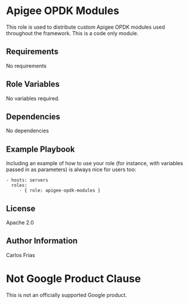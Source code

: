 Apigee OPDK Modules
=========

This role is used to distribute custom Apigee OPDK modules used throughout
the framework. This is a code only module. 

Requirements
------------

No requirements

Role Variables
--------------

No variables required.

Dependencies
------------

No dependencies

Example Playbook
----------------

Including an example of how to use your role (for instance, with variables passed in as parameters) is always nice for users too:

    - hosts: servers
      roles:
         - { role: apigee-opdk-modules }

License
-------

Apache 2.0

Author Information
------------------

Carlos Frias

<!-- BEGIN Google Required Disclaimer -->

# Not Google Product Clause

This is not an officially supported Google product.
<!-- END Google Required Disclaimer -->
